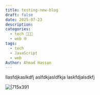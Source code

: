 ```yaml
---
title: testing-new-blog
draft: false
date: 2025-07-23
description: 
categories:
  - tech 👨🏻‍💻
  - web 🌐
tags:
  - tech
  - JavaScript
  - web
Author: Ahmad Hassan
---
```



llasfdjkaslkdfj
aslfdkjasldfkja
laskfdjalsdkfj


![|715x391](/posts/assets/img.webp)

